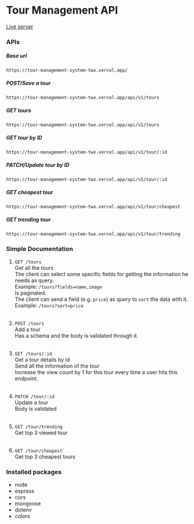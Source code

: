 # Tour Management API

[Live server](https://tour-management-system-two.vercel.app/)

### APIs

##### Base url

`https://tour-management-system-two.vercel.app/`

##### POST/Save a tour

`https://tour-management-system-two.vercel.app/api/v1/tours`

##### GET tours

`https://tour-management-system-two.vercel.app/api/v1/tours`

##### GET tour by ID

`https://tour-management-system-two.vercel.app/api/v1/tour/:id`

##### PATCH/Update tour by ID

`https://tour-management-system-two.vercel.app/api/v1/tour/:id`

##### GET cheapest tour

`https://tour-management-system-two.vercel.app/api/v1/tour/cheapest`

##### GET trending tour

`https://tour-management-system-two.vercel.app/api/v1/tour/trending`

### Simple Documentation

1. `GET /tours`
   <br>
   Get all the tours
   <br>
   The client can select some specific fields for getting the information he needs as query.
   <br>
   Example: `/tours?fields=name,image`
   <br>
   Is paginated.
   <br>
   The client can send a field (e.g. `price`) as query to `sort` the data with it.
   <br>
   Example: `/tours?sort=price`
   <br>
   <br>

2. `POST /tours`
   <br>
   Add a tour
   <br>
   Has a schema and the body is validated through it.
   <br>
   <br>

3. `GET /tours/:id`
   <br>
   Get a tour details by id
   <br>
   Send all the information of the tour
   <br>
   Increase the view count by 1 for this tour every time a user hits this endpoint.
   <br>
   <br>

4. `PATCH /tour/:id`
   <br>
   Update a tour
   <br>
   Body is validated
   <br>
   <br>

5. `GET /tour/trending`
   <br>
   Get top 3 viewed tour
   <br>
   <br>
6. `GET /tour/cheapest`
   <br>
   Get top 3 cheapest tours

### Installed packages

- node
- express
- cors
- mongoose
- dotenv
- colors
